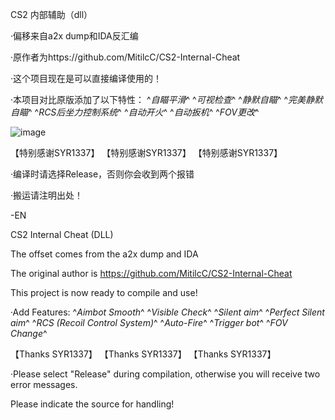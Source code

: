 CS2 内部辅助（dll）

·偏移来自a2x dump和IDA反汇编

·原作者为https://github.com/MitilcC/CS2-Internal-Cheat

·这个项目现在是可以直接编译使用的！

·本项目对比原版添加了以下特性：
^*自瞄平滑*^
^*可视检查*^
^*静默自瞄*^
^*完美静默自瞄*^
^*RCS后坐力控制系统*^
^*自动开火*^
^*自动扳机*^
^*FOV更改*^

![image](https://github.com/Rw0ter/CS2-Internal-cheat/blob/main/Rw%20cheat%20V2.png)


 【特别感谢SYR1337】
 【特别感谢SYR1337】
 【特别感谢SYR1337】


·编译时请选择Release，否则你会收到两个报错


·搬运请注明出处！

-EN

CS2 Internal Cheat (DLL)

The offset comes from the a2x dump and IDA

The original author is https://github.com/MitilcC/CS2-Internal-Cheat

This project is now ready to compile and use!

·Add Features: 
^*Aimbot Smooth*^
^*Visible Check*^
^*Silent aim*^
^*Perfect Silent aim*^
^*RCS (Recoil Control System)*^
^*Auto-Fire*^
^*Trigger bot*^
^*FOV Change*^


【Thanks SYR1337】 
【Thanks SYR1337】 
【Thanks SYR1337】


·Please select "Release" during compilation, otherwise you will receive two error messages.

Please indicate the source for handling!
